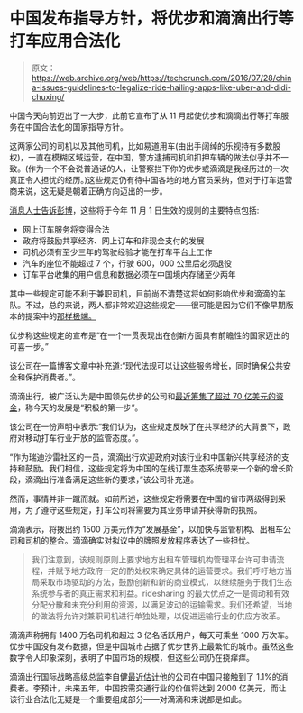 # 中国发布指导方针，将优步和滴滴出行等打车应用合法化

> 原文：<https://web.archive.org/web/https://techcrunch.com/2016/07/28/china-issues-guidelines-to-legalize-ride-hailing-apps-like-uber-and-didi-chuxing/>

中国今天向前迈出了一大步，此前它宣布了从 11 月起使优步和滴滴出行等打车服务在中国合法化的国家指导方针。

这两家公司的司机以及其他司机，比如易道用车(由出手阔绰的乐视持有多数股权)，一直在模糊区域运营，在中国，警方逮捕司机和扣押车辆的做法似乎并不一致。(作为一个不会说普通话的人，让警察拦下你的优步或滴滴是我经历过的一次真正令人担忧的经历。)这些规定仍有待中国各地的地方官员采纳，但对于打车运营商来说，这无疑是朝着正确方向迈出的一步。

[消息人士告诉彭博](https://web.archive.org/web/20221210034802/http://www.bloomberg.com/news/articles/2016-07-28/china-said-to-legalize-uber-didi-ride-hailing-as-battle-rages)，这些将于今年 11 月 1 日生效的规则的主要特点包括:

*   网上订车服务将变得合法
*   政府将鼓励共享经济、网上订车和非现金支付的发展
*   司机必须有至少三年的驾驶经验才能在打车平台上工作
*   汽车的座位不能超过 7 个，行驶 600，000 公里后必须退役
*   订车平台收集的用户信息和数据必须在中国境内存储至少两年

其中一些规定可能不利于兼职司机，目前尚不清楚这将如何影响优步和滴滴的车队。不过，总的来说，两人都非常欢迎这些规定——很可能是因为它们不像早期版本的提案中的[那样极端。](https://web.archive.org/web/20221210034802/https://beta.techcrunch.com/2015/10/11/china-ridesharing-regulation-draft/)

优步称这些规定的宣布是“在一个一贯表现出在创新方面具有前瞻性的国家迈出的可喜一步。”

该公司在一篇博客文章中补充道:“现代法规可以让这些服务增长，同时确保公共安全和保护消费者。”。

滴滴出行，被广泛认为是中国领先优步的公司和[最近筹集了超过 70 亿美元的资金](https://web.archive.org/web/20221210034802/https://beta.techcrunch.com/2016/06/15/didi-7-billion/)，称今天的发展是“积极的第一步”。

该公司在一份声明中表示:“我们认为，这些规定反映了在共享经济的大背景下，政府对移动打车行业开放的监管态度。”。

“作为瑞迪沙雷社区的一员，滴滴出行欢迎政府对该行业和中国新兴共享经济的支持和鼓励。我们相信，这些规定将为中国的在线订票生态系统带来一个新的增长阶段，滴滴出行准备满足这些新的要求，”该公司补充道。

然而，事情并非一蹴而就。如前所述，这些规定将需要在中国的省市两级得到采用，为了遵守这些规定，打车公司将需要为其业务申请并获得新的执照。

滴滴表示，将拨出约 1500 万美元作为“发展基金”，以加快与监管机构、出租车公司和司机的整合。滴滴确实对拟议中的牌照发放程序表达了一些担忧。

> 我们注意到，该规则原则上要求地方出租车管理机构管理平台许可申请流程，并赋予地方政府一定的酌处权来确定具体的运营要求。我们呼吁地方当局采取市场驱动的方法，鼓励创新和新的商业模式，以继续服务于我们生态系统参与者的真正需求和利益。ridesharing 的最大优点之一是调动和有效分配分散和未充分利用的资源，以满足波动的运输需求。我们还希望，当地的做法将允许对兼职司机进行单独处理，以促进运输行业的供应方改革。

滴滴声称拥有 1400 万名司机和超过 3 亿名活跃用户，每天可乘坐 1000 万次车。优步中国没有发布数据，但是中国城市占据了优步世界上最繁忙的城市。虽然这些数字令人印象深刻，表明了中国市场的规模，但这些公司仍在挠痒痒。

滴滴出行国际战略高级总监李自健[最近估计](https://web.archive.org/web/20221210034802/https://beta.techcrunch.com/2016/06/16/why-ubers-chinese-nemesis-didi-chuxing-just-raised-7-billion-more/)他的公司在中国只接触到了 1.1%的消费者。李预计，未来五年，中国按需交通行业的价值将达到 2000 亿美元，而让该行业合法化无疑是一个重要组成部分——对滴滴和来说都是如此。